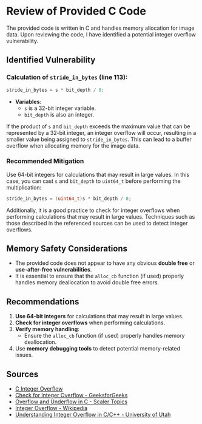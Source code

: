 # Review of Provided C Code

The provided code is written in C and handles memory allocation for image data. Upon reviewing the code, I have identified a potential integer overflow vulnerability.

## Identified Vulnerability

### Calculation of `stride_in_bytes` (line 113):
```c
stride_in_bytes = s * bit_depth / 8;
```

- **Variables**:
  - `s` is a 32-bit integer variable.
  - `bit_depth` is also an integer.

If the product of `s` and `bit_depth` exceeds the maximum value that can be represented by a 32-bit integer, an integer overflow will occur, resulting in a smaller value being assigned to `stride_in_bytes`. This can lead to a buffer overflow when allocating memory for the image data.

### Recommended Mitigation
Use 64-bit integers for calculations that may result in large values. In this case, you can cast `s` and `bit_depth` to `uint64_t` before performing the multiplication:
```c
stride_in_bytes = (uint64_t)s * bit_depth / 8;
```

Additionally, it is a good practice to check for integer overflows when performing calculations that may result in large values. Techniques such as those described in the referenced sources can be used to detect integer overflows.

## Memory Safety Considerations

- The provided code does not appear to have any obvious **double free** or **use-after-free vulnerabilities**. 
- It is essential to ensure that the `alloc_cb` function (if used) properly handles memory deallocation to avoid double free errors.

## Recommendations

1. **Use 64-bit integers** for calculations that may result in large values.
2. **Check for integer overflows** when performing calculations.
3. **Verify memory handling**:
   - Ensure the `alloc_cb` function (if used) properly handles memory deallocation.
4. Use **memory debugging tools** to detect potential memory-related issues.

## Sources

- [C Integer Overflow](#)
- [Check for Integer Overflow - GeeksforGeeks](#)
- [Overflow and Underflow in C - Scaler Topics](#)
- [Integer Overflow - Wikipedia](#)
- [Understanding Integer Overflow in C/C++ - University of Utah](#)